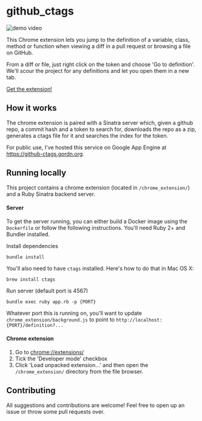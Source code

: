 # github_ctags

![demo video](https://cloud.githubusercontent.com/assets/1661310/16393966/eb1308ae-3c80-11e6-855a-5307593d6671.gif)

This Chrome extension lets you jump to the definition of a variable, class, method or function when viewing a diff in a pull request or browsing a file on GitHub.

From a diff or file, just right click on the token and choose 'Go to definition'.  We'll scour the project for any definitions and let you open them in a new tab.

[Get the extension!](https://chrome.google.com/webstore/detail/github-ctags/mnmfgfhdkhohgigpepkfjfeigkhfjhdj)

## How it works

The chrome extension is paired with a Sinatra server which, given a github repo, a commit hash and a token to search for, downloads the repo as a zip, generates a ctags file for it and searches the index for the token.

For public use, I've hosted this service on Google App Engine at https://github-ctags.gordn.org.

## Running locally

This project contains a chrome extension (located in `/chrome_extension/`) and a Ruby Sinatra backend server.

#### Server
To get the server running, you can either build a Docker image using the `Dockerfile` or follow the following instructions.  You'll need Ruby 2+ and Bundler installed.

Install dependencies

```
bundle install
```

You'll also need to have `ctags` installed.  Here's how to do that in Mac OS X:

```
brew install ctags
```

Run server (default port is 4567)

```
bundle exec ruby app.rb -p {PORT}
```

Whatever port this is running on, you'll want to update `chrome_extension/background.js` to point to `http://localhost:{PORT}/definition?...`

#### Chrome extension

1. Go to [chrome://extensions/](chrome://extensions/)
2. Tick the 'Developer mode' checkbox
3. Click 'Load unpacked extension...' and then open the `/chrome_extension/` directory from the file browser.

## Contributing

All suggestions and contributions are welcome!  Feel free to open up an issue or throw some pull requests over.